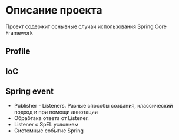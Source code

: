 # Описание проекта
Проект содержит оснывные случаи использования Spring Core Framework

## Profile
## IoC
## Spring event
* Publisher - Listeners. Разные способы создания, классический подход и при помощи аннотации
* Обрабтака ответа от Listener.
* Listener с SpEL условием
* Системные событие Spring